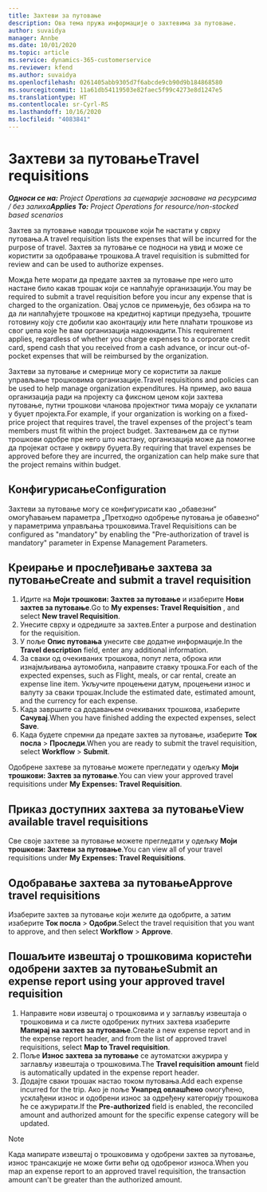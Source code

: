 ```yaml
---
title: Захтеви за путовање
description: Ова тема пружа информације о захтевима за путовање.
author: suvaidya
manager: Annbe
ms.date: 10/01/2020
ms.topic: article
ms.service: dynamics-365-customerservice
ms.reviewer: kfend
ms.author: suvaidya
ms.openlocfilehash: 0261405abb9305d7f6abcde9cb90d9b184868580
ms.sourcegitcommit: 11a61db54119503e82faec5f99c4273e8d1247e5
ms.translationtype: HT
ms.contentlocale: sr-Cyrl-RS
ms.lasthandoff: 10/16/2020
ms.locfileid: "4083841"
---
```

# <a name="travel-requisitions"></a><span data-ttu-id="5d1f7-103">Захтеви за путовање</span><span class="sxs-lookup"><span data-stu-id="5d1f7-103">Travel requisitions</span></span>

<span data-ttu-id="5d1f7-104">_**Односи се на:** Project Operations за сценарије засноване на ресурсима / без залиха_</span><span class="sxs-lookup"><span data-stu-id="5d1f7-104">_**Applies To:** Project Operations for resource/non-stocked based scenarios_</span></span>

<span data-ttu-id="5d1f7-105">Захтев за путовање наводи трошкове који ће настати у сврху путовања.</span><span class="sxs-lookup"><span data-stu-id="5d1f7-105">A travel requisition lists the expenses that will be incurred for the purpose of travel.</span></span> <span data-ttu-id="5d1f7-106">Захтев за путовање се подноси на увид и може се користити за одобравање трошкова.</span><span class="sxs-lookup"><span data-stu-id="5d1f7-106">A travel requisition is submitted for review and can be used to authorize expenses.</span></span>

<span data-ttu-id="5d1f7-107">Можда ћете морати да предате захтев за путовање пре него што настане било какав трошак који се наплаћује организацији.</span><span class="sxs-lookup"><span data-stu-id="5d1f7-107">You may be required to submit a travel requisition before you incur any expense that is charged to the organization.</span></span> <span data-ttu-id="5d1f7-108">Овај услов се примењује, без обзира на то да ли наплаћујете трошкове на кредитној картици предузећа, трошите готовину коју сте добили као аконтацију или ћете плаћати трошкове из свог џепа које ће вам организација надокнадити.</span><span class="sxs-lookup"><span data-stu-id="5d1f7-108">This requirement applies, regardless of whether you charge expenses to a corporate credit card, spend cash that you received from a cash advance, or incur out-of-pocket expenses that will be reimbursed by the organization.</span></span>

<span data-ttu-id="5d1f7-109">Захтеви за путовање и смернице могу се користити за лакше управљање трошковима организације.</span><span class="sxs-lookup"><span data-stu-id="5d1f7-109">Travel requisitions and policies can be used to help manage organization expenditures.</span></span> <span data-ttu-id="5d1f7-110">На пример, ако ваша организација ради на пројекту са фиксном ценом који захтева путовање, путни трошкови чланова пројектног тима морају се уклапати у буџет пројекта.</span><span class="sxs-lookup"><span data-stu-id="5d1f7-110">For example, if your organization is working on a fixed-price project that requires travel, the travel expenses of the project's team members must fit within the project budget.</span></span> <span data-ttu-id="5d1f7-111">Захтевањем да се путни трошкови одобре пре него што настану, организација може да помогне да пројекат остане у оквиру буџета.</span><span class="sxs-lookup"><span data-stu-id="5d1f7-111">By requiring that travel expenses be approved before they are incurred, the organization can help make sure that the project remains within budget.</span></span>

## <a name="configuration"></a><span data-ttu-id="5d1f7-112">Конфигурисање</span><span class="sxs-lookup"><span data-stu-id="5d1f7-112">Configuration</span></span> 

<span data-ttu-id="5d1f7-113">Захтеви за путовање могу се конфигурисати као „обавезни“ омогућавањем параметра „Претходно одобрење путовања је обавезно“ у параметрима управљања трошковима.</span><span class="sxs-lookup"><span data-stu-id="5d1f7-113">Travel Requisitions can be configured as "mandatory" by enabling the "Pre-authorization of travel is mandatory" parameter in Expense Management Parameters.</span></span> 

## <a name="create-and-submit-a-travel-requisition"></a><span data-ttu-id="5d1f7-114">Креирање и прослеђивање захтева за путовање</span><span class="sxs-lookup"><span data-stu-id="5d1f7-114">Create and submit a travel requisition</span></span>

1. <span data-ttu-id="5d1f7-115">Идите на **Моји трошкови: Захтев за путовање** и изаберите **Нови захтев за путовање**.</span><span class="sxs-lookup"><span data-stu-id="5d1f7-115">Go to **My expenses: Travel Requisition** , and select **New travel Requisition**.</span></span>
2. <span data-ttu-id="5d1f7-116">Унесите сврху и одредиште за захтев.</span><span class="sxs-lookup"><span data-stu-id="5d1f7-116">Enter a purpose and destination for the requisition.</span></span>
3. <span data-ttu-id="5d1f7-117">У поље **Опис путовања** унесите све додатне информације.</span><span class="sxs-lookup"><span data-stu-id="5d1f7-117">In the  **Travel description** field, enter any additional information.</span></span> 
4. <span data-ttu-id="5d1f7-118">За сваки од очекиваних трошкова, попут лета, оброка или изнајмљивања аутомобила, направите ставку трошка.</span><span class="sxs-lookup"><span data-stu-id="5d1f7-118">For each of the expected expenses, such as Flight, meals, or car rental, create an expense line item.</span></span> <span data-ttu-id="5d1f7-119">Укључите процењени датум, процењени износ и валуту за сваки трошак.</span><span class="sxs-lookup"><span data-stu-id="5d1f7-119">Include the estimated date, estimated amount, and the currency for each expense.</span></span> 
5. <span data-ttu-id="5d1f7-120">Када завршите са додавањем очекиваних трошкова, изаберите **Сачувај**.</span><span class="sxs-lookup"><span data-stu-id="5d1f7-120">When you have finished adding the expected expenses, select **Save**.</span></span>
6. <span data-ttu-id="5d1f7-121">Када будете спремни да предате захтев за путовање, изаберите **Ток посла** > **Проследи**.</span><span class="sxs-lookup"><span data-stu-id="5d1f7-121">When you are ready to submit the travel requisition, select **Workflow** > **Submit**.</span></span>

<span data-ttu-id="5d1f7-122">Одобрене захтеве за путовање можете прегледати у одељку **Моји трошкови: Захтев за путовање**.</span><span class="sxs-lookup"><span data-stu-id="5d1f7-122">You can view your approved travel requisitions under **My Expenses: Travel Requisition**.</span></span> 

## <a name="view-available-travel-requisitions"></a><span data-ttu-id="5d1f7-123">Приказ доступних захтева за путовање</span><span class="sxs-lookup"><span data-stu-id="5d1f7-123">View available travel requisitions</span></span>

<span data-ttu-id="5d1f7-124">Све своје захтеве за путовање можете прегледати у одељку **Моји трошкови: Захтеви за путовање**.</span><span class="sxs-lookup"><span data-stu-id="5d1f7-124">You can view all of your travel requisitions under **My Expenses: Travel Requisitions**.</span></span>

## <a name="approve-travel-requisitions"></a><span data-ttu-id="5d1f7-125">Одобравање захтева за путовање</span><span class="sxs-lookup"><span data-stu-id="5d1f7-125">Approve travel requisitions</span></span>

<span data-ttu-id="5d1f7-126">Изаберите захтев за путовање који желите да одобрите, а затим изаберите **Ток посла** > **Одобри**.</span><span class="sxs-lookup"><span data-stu-id="5d1f7-126">Select the travel requisition that you want to approve, and then select **Workflow** > **Approve**.</span></span>  

## <a name="submit-an-expense-report-using-your-approved-travel-requisition"></a><span data-ttu-id="5d1f7-127">Пошаљите извештај о трошковима користећи одобрени захтев за путовање</span><span class="sxs-lookup"><span data-stu-id="5d1f7-127">Submit an expense report using your approved travel requisition</span></span>

1. <span data-ttu-id="5d1f7-128">Направите нови извештај о трошковима и у заглављу извештаја о трошковима и са листе одобрених путних захтева изаберите **Мапирај на захтев за путовање**.</span><span class="sxs-lookup"><span data-stu-id="5d1f7-128">Create a new expense report and in the expense report header, and from the list of approved travel requisitions, select **Map to Travel requisition**.</span></span>
2. <span data-ttu-id="5d1f7-129">Поље **Износ захтева за путовање** се аутоматски ажурира у заглављу извештаја о трошковима.</span><span class="sxs-lookup"><span data-stu-id="5d1f7-129">The **Travel requisition amount** field is automatically updated in the expense report header.</span></span>
3. <span data-ttu-id="5d1f7-130">Додајте сваки трошак настао током путовања.</span><span class="sxs-lookup"><span data-stu-id="5d1f7-130">Add each expense incurred for the trip.</span></span> <span data-ttu-id="5d1f7-131">Ако је поље **Унапред овлашћено** омогућено, усклађени износ и одобрени износ за одређену категорију трошкова ће се ажурирати.</span><span class="sxs-lookup"><span data-stu-id="5d1f7-131">If the **Pre-authorized** field is enabled, the reconciled amount and authorized amount for the specific expense category will be updated.</span></span>

> [!NOTE]
> <span data-ttu-id="5d1f7-132">Када мапирате извештај о трошковима у одобрени захтев за путовање, износ трансакције не може бити већи од одобреног износа.</span><span class="sxs-lookup"><span data-stu-id="5d1f7-132">When you map an expense report to an approved travel requisition, the transaction amount can't be greater than the authorized amount.</span></span> 
